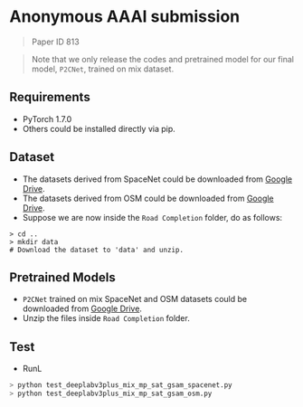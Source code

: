 # Anonymous AAAI submission
> Paper ID 813

> Note that we only release the codes and pretrained model for our final model, `P2CNet`, trained on mix dataset.

## Requirements
- PyTorch 1.7.0
- Others could be installed directly via pip.

## Dataset
- The datasets derived from SpaceNet could be downloaded from [Google Drive](https://drive.google.com/file/d/18rD0zQJHniBkLzuuwBICm1rG2f8XMI1l/view?usp=sharing).
- The datasets derived from OSM could be downloaded from [Google Drive](https://drive.google.com/file/d/1EcvUxKxjez6t3qsWc1H0FUUACD92zbBm/view?usp=sharing).
- Suppose we are now inside the `Road Completion` folder, do as follows:
```
> cd ..
> mkdir data
# Download the dataset to 'data' and unzip.
```

## Pretrained Models
- `P2CNet` trained on mix SpaceNet and OSM datasets could be downloaded from [Google Drive](https://drive.google.com/file/d/1OaIO8EHuFx3Sk_haFeaZY6Xcr6EajWAs/view?usp=sharing).
- Unzip the files inside `Road Completion` folder.

## Test
- RunL
```python
> python test_deeplabv3plus_mix_mp_sat_gsam_spacenet.py
> python test_deeplabv3plus_mix_mp_sat_gsam_osm.py
```
